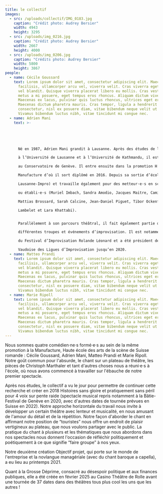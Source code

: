 ```yaml
---
title: le collectif
images:
  - src: /uploads/collectif/IMG_0183.jpg
    caption: "Crédit photo: Audrey Bersier"
    width: 4943
    height: 3295
  - src: /uploads/img_0216.jpg
    caption: "Crédit photo: Audrey Bersier"
    width: 2667
    height: 4000
  - src: /uploads/img_0206.jpg
    caption: "Crédits photo: Audrey Bersier"
    width: 5800
    height: 3867
people:
  - name: Cécile Goussard
    text: Lorem ipsum dolor sit amet, consectetur adipiscing elit. Maecenas sed dui
      facilisis, ullamcorper arcu vel, viverra velit. Cras viverra eget velit
      vel blandit. Quisque viverra placerat libero eu mollis. Cras vestibulum
      metus a mi posuere, eget tempus eros rhoncus. Aliquam dictum viverra sem.
      Maecenas ex lacus, pulvinar quis luctus rhoncus, ultrices eget erat.
      Maecenas dictum pharetra mauris. Cras tempor, ligula a hendrerit
      consectetur, nisl ex posuere diam, vitae bibendum neque velit ut metus.
      Vivamus bibendum luctus nibh, vitae tincidunt mi congue nec.
  - name: Adrien Mani
    text: >-
      




      Né en 1987, Adrien Mani grandit à Lausanne. Après des études de lettres

      à l’Université de Lausanne et à l’Université de Kathmandu, il est admis en 2010

      au Conservatoire de Genève. Il entre ensuite dans la promotion H de la

      Manufacture d’où il sort diplômé en 2016. Depuis sa sortie d’école, il entreprend des démarches collectives (Collectif moitié moitié moitié, Collectif CCC, Compagnie Slalom, Compagnie

      Lausanne-Impro) et travaille également pour des metteur·e·s en scène émergent·e·s

      ou établi·e·s (Muriel Imbach, Sandra Amodio, Jacques Maitre, Camille Giaccobino,

      Mattias Brossard, Sarah Calcine, Jean-Daniel Piguet, Tibor Ockenfels, Jonas

      Lambelet et Lara Khattabi).


      Parallèlement à son parcours théâtral, il fait également partie de

      différentes troupes et événements d’improvisation. Il est notamment co-programmateur

      du Festival d’Improvisation Rolande Léonard et a été président de l’Association

      Vaudoise des Ligues d’Improvisation jusqu’en 2020.
  - name: Matteo Prandi
    text: Lorem ipsum dolor sit amet, consectetur adipiscing elit. Maecenas sed dui
      facilisis, ullamcorper arcu vel, viverra velit. Cras viverra eget velit
      vel blandit. Quisque viverra placerat libero eu mollis. Cras vestibulum
      metus a mi posuere, eget tempus eros rhoncus. Aliquam dictum viverra sem.
      Maecenas ex lacus, pulvinar quis luctus rhoncus, ultrices eget erat.
      Maecenas dictum pharetra mauris. Cras tempor, ligula a hendrerit
      consectetur, nisl ex posuere diam, vitae bibendum neque velit ut metus.
      Vivamus bibendum luctus nibh, vitae tincidunt mi congue nec.
  - name: Marie Ripoll
    text: Lorem ipsum dolor sit amet, consectetur adipiscing elit. Maecenas sed dui
      facilisis, ullamcorper arcu vel, viverra velit. Cras viverra eget velit
      vel blandit. Quisque viverra placerat libero eu mollis. Cras vestibulum
      metus a mi posuere, eget tempus eros rhoncus. Aliquam dictum viverra sem.
      Maecenas ex lacus, pulvinar quis luctus rhoncus, ultrices eget erat.
      Maecenas dictum pharetra mauris. Cras tempor, ligula a hendrerit
      consectetur, nisl ex posuere diam, vitae bibendum neque velit ut metus.
      Vivamus bibendum luctus nibh, vitae tincidunt mi congue nec.
---
```

Nous sommes quatre comédien·ne·s formé·e·s au sein de la même promotion à la Manufacture, Haute école des arts de la scène de Suisse romande : Cécile Goussard, Adrien Mani, Matteo Prandi et Marie Ripoll. Notre goût commun pour l'absurde, le chant sur un plateau de théâtre, les pièces de Christoph Marthaler et tant d'autres choses nous a réuni·e·s à l'école, où nous avons commencé à travailler sur l'ébauche de notre premier spectacle.

Après nos études, le collectif a vu le jour pour permettre de continuer cette recherche et créer en 2018 Histoires sans gloire et pratiquement sans péril pour 4 voix sur pente raide (spectacle musical repris notamment à la Bâtie-Festival de Genève en 2020, avec d'autres dates de tournée prévues en Suisse en 2022). Notre approche horizontale du travail nous invite à développer un certain théâtre avec lenteur et musicalité, en nous amusant de l'amour du détail et de la répétition. Notre façon d'aborder le chant en affirmant notre position de “touristes” nous offre un endroit de plaisir vertigineux au plateau, que nous voulons partager avec le public. La pratique du chant à plusieurs et les thématiques que nous abordons dans nos spectacles nous donnent l'occasion de réfléchir politiquement et poétiquement à ce que signifie “faire groupe” à nos yeux.

Notre deuxième création Objectif projet, qui porte sur le monde de l'entreprise et la novlangue managériale (avec du chant baroque a capella), a eu lieu au printemps 2021.

Quant à la Grosse Déprime, consacré au désespoir politique et aux finances publiques, elle a été créée en février 2025 au Casino Théâtre de Rolle avant une tournée de 37 dates dans des théâtres tous plus cool les uns que les autres !
